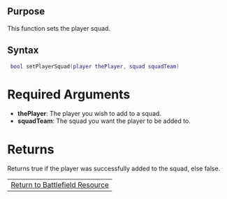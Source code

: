 Purpose
-------

This function sets the player squad.

Syntax
------

``` lua
 bool setPlayerSquad(player thePlayer, squad squadTeam) 
```

Required Arguments
==================

-   **thePlayer**: The player you wish to add to a squad.
-   **squadTeam**: The squad you want the player to be added to.

Returns
=======

Returns true if the player was successfully added to the squad, else false.

|                                                                       |
|-----------------------------------------------------------------------|
| [Return to Battlefield Resource](/docs/Resource:Battlefield.md "wikilink") |
